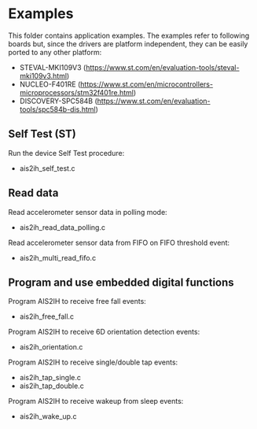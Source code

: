 # Examples

This folder contains application examples. The examples refer to following boards but, since the drivers are platform independent, they can be easily ported to any other platform: 

- STEVAL-MKI109V3 (https://www.st.com/en/evaluation-tools/steval-mki109v3.html)
- NUCLEO-F401RE (https://www.st.com/en/microcontrollers-microprocessors/stm32f401re.html)
- DISCOVERY-SPC584B (https://www.st.com/en/evaluation-tools/spc584b-dis.html)

## Self Test (ST)

Run the device Self Test procedure:

  - ais2ih_self_test.c

## Read data

Read accelerometer sensor data in polling mode:

  - ais2ih_read_data_polling.c

Read accelerometer sensor data from FIFO on FIFO threshold event:

  - ais2ih_multi_read_fifo.c

## Program and use embedded digital functions

Program AIS2IH to receive free fall events:

  - ais2ih_free_fall.c

Program AIS2IH to receive 6D orientation detection events:

  - ais2ih_orientation.c

Program AIS2IH to receive single/double tap events:

  - ais2ih_tap_single.c
  - ais2ih_tap_double.c

Program AIS2IH to receive wakeup from sleep events:

  - ais2ih_wake_up.c

